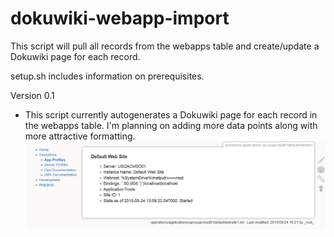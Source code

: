 # dokuwiki-webapp-import

This script will pull all records from the webapps table and create/update a Dokuwiki page for each record.

setup.sh includes information on prerequisites.

Version 0.1
  * This script currently autogenerates a Dokuwiki page for each record in the webapps table. I'm planning on adding more data points along with more attractive formatting.
![Autogenerated Dokuwiki page](screenshot0-1.png?raw=true "screenshot0-1")
